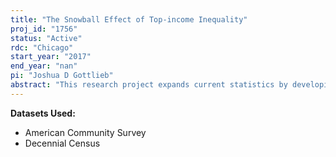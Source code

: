 ```yaml
---
title: "The Snowball Effect of Top-income Inequality"
proj_id: "1756"
status: "Active"
rdc: "Chicago"
start_year: "2017"
end_year: "nan"
pi: "Joshua D Gottlieb"
abstract: "This research project expands current statistics by developing series that describe inequality at the level of occupations and geographic areas. While the evolution of inequality is often measured and analyzed as a macroeconomic phenomenon, this project uses geographic and occupational variations to attempt to gain insight into its underlying causes. The theories examined emphasize economic channels through which inequality driven by “superstar” effects can spill over into occupations in which the superstar phenomenon is not directly applicable."
---
```


**Datasets Used:**

  - American Community Survey 
  - Decennial Census 

